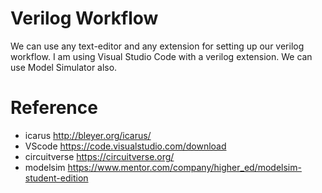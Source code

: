 # Verilog Workflow

We can use any text-editor and any extension for setting up our verilog workflow. I am using Visual Studio Code with a verilog extension. 
We can use Model Simulator also. 

# Reference

- icarus   http://bleyer.org/icarus/
- VScode   https://code.visualstudio.com/download
- circuitverse https://circuitverse.org/
- modelsim https://www.mentor.com/company/higher_ed/modelsim-student-edition

